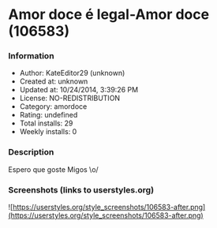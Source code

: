 # Amor doce é legal-Amor doce (106583)

### Information
- Author: KateEditor29 (unknown)
- Created at: unknown
- Updated at: 10/24/2014, 3:39:26 PM
- License: NO-REDISTRIBUTION
- Category: amordoce
- Rating: undefined
- Total installs: 29
- Weekly installs: 0


### Description
Espero que goste Migos \o/


### Screenshots (links to userstyles.org)
![https://userstyles.org/style_screenshots/106583-after.png](https://userstyles.org/style_screenshots/106583-after.png)


